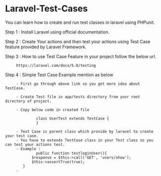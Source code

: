 # Laravel-Test-Cases
You can learn how to create and run test classes in laravel using PHPunit.

Step 1 : Install Laravel using official documentation.

Step 2 : Create Your actions and then test your actions using Test Case feature provided by Laravel Framework.

Step 3 : How to use Test Case Feature in your project follow the below url.
         
         https://laravel.com/docs/5.0/testing
         
Step 4 : Simple Test Case Example mention as below 

         - First go through above link so you get more idea about TestCase. 
         
         - Create Test file in app/tests directory from your root directory of project.
         
         - Copy below code in created file
         
                  class UserTest extends TestCase {
                  }
                  
         - Test Case is parent class which provide by laravel to create your test case.
         - You have to extends TestCase class in your Test class so you can test your actions test.
         - Example : 
                  public function testloginUser(){
         		$response = $this->call('GET', 'users/show');
         		$this->assertTrue(true);
         	}
         -
         
